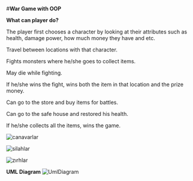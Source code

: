 #**War Game with OOP**

**What can player do?**


The player first chooses a character by looking at their attributes such as health, damage power, how much money they have and etc.

Travel between locations with that character.

Fights monsters where he/she goes to collect items.

May die while fighting.

If he/she wins the fight, wins both the item in that location and the prize money.

Can go to the store and buy items for battles.

Can go to the safe house and restored his health.

If he/she collects all the items, wins the game.

![canavarlar](https://user-images.githubusercontent.com/56605130/233402441-9c7e7708-fcbf-4269-8e62-c86e6595bec6.png)

![silahlar](https://user-images.githubusercontent.com/56605130/233402480-dccc3864-80a7-4370-be1f-6898d2d4ce62.png)

![zırhlar](https://user-images.githubusercontent.com/56605130/233402535-3ae596b9-b0c3-43dc-bc1d-29db770d14e2.png)

**UML Diagram**
![UmlDiagram](https://user-images.githubusercontent.com/56605130/233402653-85edeed3-e2c3-4914-9767-c71355976268.png)
